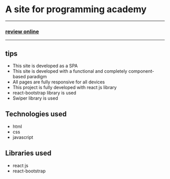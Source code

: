 <h1>A site for programming academy</h1>

<hr>

<h3>
  <a href="https://i-shop-one.vercel.app/">review online</a>
</h3>

<hr>

<h2>tips</h2>

- <span>This site is developed as a SPA</span>
- <span>This site is developed with a functional and completely component-based paradigm</span>
- <span>All pages are fully responsive for all devices</span>
- <span>This project is fully developed with react js library</span>
- <span>react-bootstrap library is used</span>
- <span>Swiper library is used</span>

<h2>Technologies used</h2>

- <span>html</span>
- <span>css</span>
- <span>javascript</span>

<h2>Libraries used</h2>

- <span>react js</span>
- <span>react-bootstrap</span>
